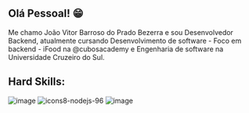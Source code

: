 ## Olá Pessoal! 😁

Me chamo João Vitor Barroso do Prado Bezerra e sou Desenvolvedor Backend, atualmente cursando Desenvolvimento de software - Foco em backend - iFood na @cubosacademy e Engenharia de software na Universidade Cruzeiro do Sul.

## Hard Skills:
![image](https://github.com/joaodoprado/joaodoprado/assets/129133080/802050f0-afb3-46f2-afea-3d70699fde5d) ![icons8-nodejs-96](https://github.com/joaodoprado/joaodoprado/assets/129133080/faad3b95-810b-419f-8e76-e7ddad5a9213) ![image](https://github.com/joaodoprado/joaodoprado/assets/129133080/b610a912-e629-4047-875d-aeccefc053c5)












<!--
**joaodoprado/joaodoprado** is a ✨ _special_ ✨ repository because its `README.md` (this file) appears on your GitHub profile.

Here are some ideas to get you started:

- 🔭 I’m currently working on ...
- 🌱 I’m currently learning ...
- 👯 I’m looking to collaborate on ...
- 🤔 I’m looking for help with ...
- 💬 Ask me about ...
- 📫 How to reach me: ...
- 😄 Pronouns: ...
- ⚡ Fun fact: ...
-->
